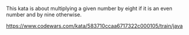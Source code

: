 This kata is about multiplying a given number by eight if it is an even number and by nine otherwise.

https://www.codewars.com/kata/583710ccaa6717322c000105/train/java